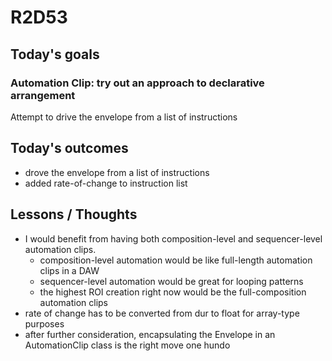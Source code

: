 # R2D53

## Today's goals

### Automation Clip: try out an approach to declarative arrangement
Attempt to drive the envelope from a list of instructions

## Today's outcomes
- drove the envelope from a list of instructions
- added rate-of-change to instruction list

## Lessons / Thoughts
- I would benefit from having both composition-level and sequencer-level automation clips. 
  - composition-level automation would be like full-length automation clips in a DAW
  - sequencer-level automation would be great for looping patterns
  - the highest ROI creation right now would be the full-composition automation clips
- rate of change has to be converted from dur to float for array-type purposes
- after further consideration, encapsulating the Envelope in an AutomationClip class is the right move one hundo